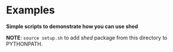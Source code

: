 # Examples
**Simple scripts to demonstrate how you can use shed**

**NOTE**: `source setup.sh` to add *shed* package from this directory to PYTHONPATH.
